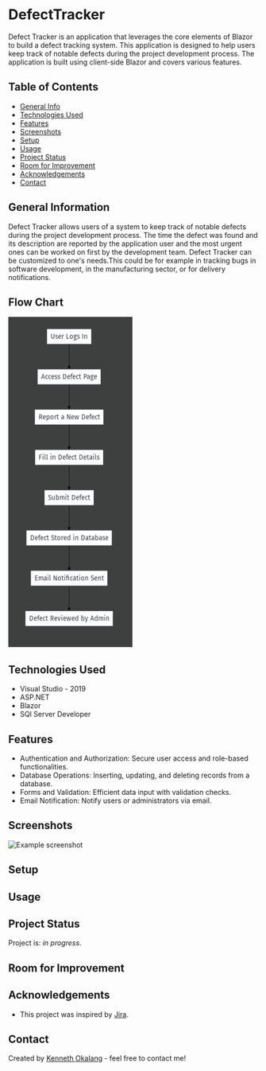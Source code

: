 # DefectTracker
Defect Tracker is an application that leverages the core elements of Blazor to build a defect tracking system. This application is designed to help users keep track of notable defects during the project development process. The application is built using client-side Blazor and covers various features.

## Table of Contents
* [General Info](#general-information)
* [Technologies Used](#technologies-used)
* [Features](#features)
* [Screenshots](#screenshots)
* [Setup](#setup)
* [Usage](#usage)
* [Project Status](#project-status)
* [Room for Improvement](#room-for-improvement)
* [Acknowledgements](#acknowledgements)
* [Contact](#contact)
<!-- * [License](#license) -->


## General Information
 Defect Tracker allows users of a system to keep track of notable defects during the project development process.
 The time the defect was found and its description are reported by the application user and the most urgent ones can be worked on first by the development team.  Defect Tracker can be customized to one's needs.This could be for example in tracking bugs in software development, in the manufacturing sector, or for delivery notifications.

## Flow Chart
![image](https://github.com/okalangkenneth/DefectTracker/blob/master/Defect_Tracker_2.png)

 
## Technologies Used
- Visual Studio - 2019
- ASP.NET 
- Blazor
- SQl Server Developer

## Features
- Authentication and Authorization: Secure user access and role-based functionalities.
- Database Operations: Inserting, updating, and deleting records from a database.
- Forms and Validation: Efficient data input with validation checks.
- Email Notification: Notify users or administrators via email.

## Screenshots
![Example screenshot](./img/screenshot.png)
<!-- If you have screenshots you'd like to share, include them here. -->

## Setup

## Usage
## Project Status
Project is: _in progress_.


## Room for Improvement



## Acknowledgements

- This project was inspired by [Jira](https://www.atlassian.com/software/jira). 



## Contact
Created by [Kenneth Okalang](backendinsight.com) - feel free to contact me!


<!-- Optional -->
<!-- ## License -->
<!-- This project is open source and available under the [... License](). -->

<!-- You don't have to include all sections - just the one's relevant to your project -->





